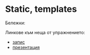 # Static, templates

Бележки:

Линкове към неща от упражнението:

- [запис]
- [презентация]

[запис]: <https://drive.google.com/file/d/13sDePNHmFi1mLGIWpegtdsM8eAvMxawc/view?usp=sharing>
[презентация]: <https://docs.google.com/presentation/d/1AnnIGx8fQdS5rpm5P1ln6nIqrjyZWcfDmtJkLjDYHFM/edit?usp=sharing>